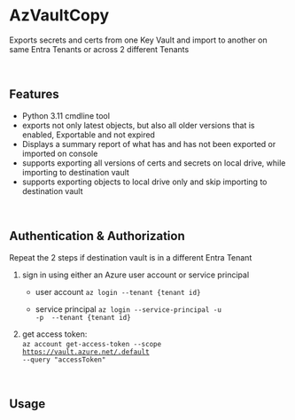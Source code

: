 # AzVaultCopy
Exports secrets and certs from one Key Vault and import to another on same Entra Tenants or across 2 different Tenants

<br >  

## Features
* Python 3.11 cmdline tool
* exports not only latest objects, but also all older versions that is enabled, Exportable and not expired
* Displays a summary report of what has and has not been exported or imported on console
* supports exporting all versions of certs and secrets on local drive, while importing to destination vault
* supports exporting objects to local drive only and skip importing to destination vault

<br >

## Authentication & Authorization  

Repeat the 2 steps if destination vault is in a different Entra Tenant  

1. sign in using either an Azure user account or service principal
   * user account
     <code>az login --tenant {tenant id}</code>
     
   * service principal
     <code>az login --service-principal -u <app-id> -p <password-or-cert> --tenant {tenant id} <tenant></code>
2. get access token:  
<code>az account get-access-token --scope https://vault.azure.net/.default --query "accessToken"</code>  

<br >

## Usage

